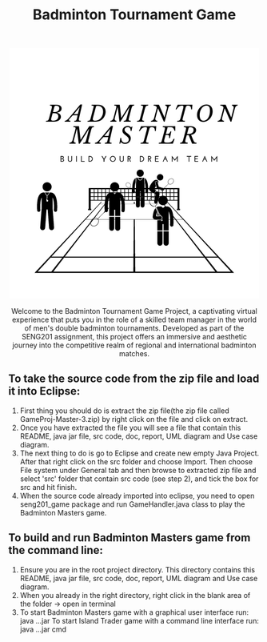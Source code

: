 <h1 align="center">Badminton Tournament Game</h1> <br>
<p align="center">
  <a href="https://gitpoint.co/">
    <img src="Badm.png" alt="Italian Trulli">
  </a>
</p>

<p align="center">
  Welcome to the Badminton Tournament Game Project, a captivating virtual experience that puts you in the role of a skilled team manager in the world of men's double badminton tournaments. Developed as part of the SENG201 assignment, this project offers an immersive and aesthetic journey into the competitive realm of regional and international badminton matches.
</p>

<p align="left">
  
To take the source code from the zip file and load it into Eclipse:
-----------------------------------------------------
1. First thing you should do is extract the zip file(the zip file called GameProj-Master-3.zip) by right click on the file and click on extract.
2. Once you have extracted the file you will see a file that contain  this README, java jar file, src code, doc, report, UML diagram and Use case diagram.
3. The next thing to do is go to Eclipse and create new empty Java Project. After that right click on the src folder and choose Import. Then choose File system under General tab and then browse to extracted zip file and select 'src' folder that contain src code (see step 2), and tick the box for src and hit finish.
4. When the source code already imported into eclipse, you need to open seng201_game package and run GameHandler.java class to play the Badminton Masters game.
 
To build and run Badminton Masters game from the command line:
-----------------------------------------------------
1. Ensure you are in the root project directory. This directory contains  this README, java jar file, src code, doc, report, UML diagram and Use case diagram.
2. When you already in the right directory, right click in the blank area of the folder -> open in terminal
3. To start Badminton Masters game with a graphical user interface run:
     java ...jar
   To start Island Trader game with a command line interface run:
     java ...jar cmd
</p>

